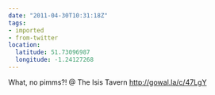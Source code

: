 ```yaml
---
date: "2011-04-30T10:31:18Z"
tags:
- imported
- from-twitter
location:
  latitude: 51.73096987
  longitude: -1.24127268
---
```

What, no pimms?\! @ The Isis Tavern http://gowal.la/c/47LgY
